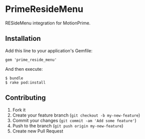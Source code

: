 # PrimeResideMenu

RESideMenu integration for MotionPrime.

## Installation

Add this line to your application's Gemfile:

    gem 'prime_reside_menu'

And then execute:

    $ bundle
    $ rake pod:install


## Contributing

1. Fork it
2. Create your feature branch (`git checkout -b my-new-feature`)
3. Commit your changes (`git commit -am 'Add some feature'`)
4. Push to the branch (`git push origin my-new-feature`)
5. Create new Pull Request

